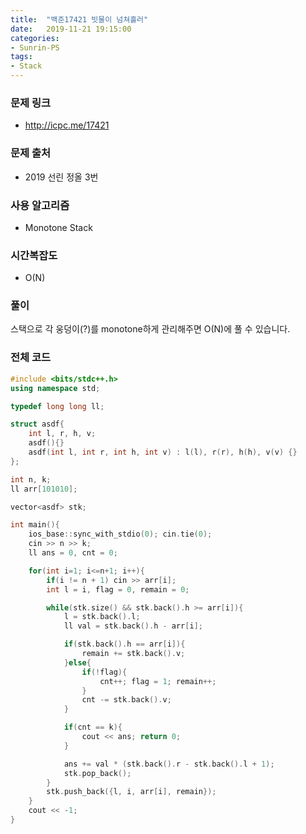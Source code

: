 ```yaml
---
title:  "백준17421 빗물이 넘쳐흘러"
date:   2019-11-21 19:15:00
categories:
- Sunrin-PS
tags:
- Stack
---
```


### 문제 링크
* http://icpc.me/17421

### 문제 출처
* 2019 선린 정올 3번

### 사용 알고리즘
* Monotone Stack

### 시간복잡도
* O(N)

### 풀이
스택으로 각 웅덩이(?)를 monotone하게 관리해주면 O(N)에 풀 수 있습니다.

### 전체 코드
```cpp
#include <bits/stdc++.h>
using namespace std;

typedef long long ll;

struct asdf{
	int l, r, h, v;
	asdf(){}
	asdf(int l, int r, int h, int v) : l(l), r(r), h(h), v(v) {}
};

int n, k;
ll arr[101010];

vector<asdf> stk;

int main(){
	ios_base::sync_with_stdio(0); cin.tie(0);
	cin >> n >> k;
	ll ans = 0, cnt = 0;

	for(int i=1; i<=n+1; i++){
		if(i != n + 1) cin >> arr[i];
		int l = i, flag = 0, remain = 0;

		while(stk.size() && stk.back().h >= arr[i]){
			l = stk.back().l;
			ll val = stk.back().h - arr[i];

			if(stk.back().h == arr[i]){
				remain += stk.back().v;
			}else{
				if(!flag){
					cnt++; flag = 1; remain++;
				}
				cnt -= stk.back().v;
			}

			if(cnt == k){
				cout << ans; return 0;
			}

			ans += val * (stk.back().r - stk.back().l + 1);
			stk.pop_back();
		}
		stk.push_back({l, i, arr[i], remain});
	}
	cout << -1;
}
```
